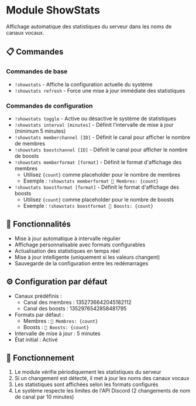 # Module ShowStats

Affichage automatique des statistiques du serveur dans les noms de canaux vocaux.

## 📋 Commandes

### Commandes de base
- `!showstats` - Affiche la configuration actuelle du système
- `!showstats refresh` - Force une mise à jour immédiate des statistiques

### Commandes de configuration
- `!showstats toggle` - Active ou désactive le système de statistiques
- `!showstats interval [minutes]` - Définit l'intervalle de mise à jour (minimum 5 minutes)
- `!showstats memberchannel [ID]` - Définit le canal pour afficher le nombre de membres
- `!showstats boostchannel [ID]` - Définit le canal pour afficher le nombre de boosts
- `!showstats memberformat [format]` - Définit le format d'affichage des membres
  - Utilisez `{count}` comme placeholder pour le nombre de membres
  - Exemple : `!showstats memberformat 👥 Membres: {count}`
- `!showstats boostformat [format]` - Définit le format d'affichage des boosts
  - Utilisez `{count}` comme placeholder pour le nombre de boosts
  - Exemple : `!showstats boostformat 🚀 Boosts: {count}`

## 🔧 Fonctionnalités

- Mise à jour automatique à intervalle régulier
- Affichage personnalisable avec formats configurables
- Actualisation des statistiques en temps réel
- Mise à jour intelligente (uniquement si les valeurs changent)
- Sauvegarde de la configuration entre les redémarrages

## ⚙️ Configuration par défaut

- Canaux prédéfinis :
  - Canal des membres : 1352736642045182112
  - Canal des boosts : 1352976542858481795
- Formats par défaut :
  - Membres : `👥 Membres: {count}`
  - Boosts : `🚀 Boosts: {count}`
- Intervalle de mise à jour : 5 minutes
- État initial : Activé

## 🔄 Fonctionnement

1. Le module vérifie périodiquement les statistiques du serveur
2. Si un changement est détecté, il met à jour les noms des canaux vocaux
3. Les statistiques sont affichées selon les formats configurés
4. Le système respecte les limites de l'API Discord (2 changements de nom de canal par 10 minutes) 